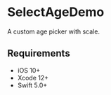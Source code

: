 # SelectAgeDemo
A custom age picker with scale.

## Requirements 
* iOS 10+
* Xcode 12+
* Swift 5.0+
